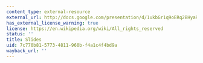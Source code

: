 ```yaml
---
content_type: external-resource
external_url: http://docs.google.com/presentation/d/1ukbGr1q9oERq2BHyaRR1-KIZxn3SrQDAik02-nvPuNQ/
has_external_license_warning: true
license: https://en.wikipedia.org/wiki/All_rights_reserved
status: ''
title: Slides
uid: 7c770b81-5773-4811-960b-f4a1c4f4bd9a
wayback_url: ''
---
```

